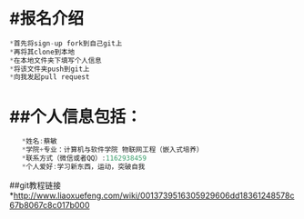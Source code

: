 #报名介绍
============
```js
*首先将sign-up fork到自己git上
*再将其clone到本地
*在本地文件夹下填写个人信息
*将该文件夹push到git上
*向我发起pull request
```
##个人信息包括：
=========
```js
   *姓名:蔡敏
   *学院+专业：计算机与软件学院 物联网工程（嵌入式培养）
   *联系方式（微信或者QQ）:1162938459
   *个人爱好:学习新东西，运动，突破自我
```
##git教程链接
*http://www.liaoxuefeng.com/wiki/0013739516305929606dd18361248578c67b8067c8c017b000
